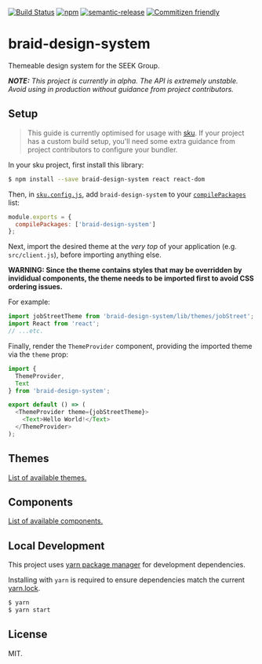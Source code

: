 [![Build Status](https://img.shields.io/travis/seek-oss/braid-design-system/master.svg?style=flat-square)](http://travis-ci.org/seek-oss/braid-design-system) [![npm](https://img.shields.io/npm/v/braid-design-system.svg?style=flat-square)](https://www.npmjs.com/package/braid-design-system) [![semantic-release](https://img.shields.io/badge/%20%20%F0%9F%93%A6%F0%9F%9A%80-semantic--release-e10079.svg?style=flat-square)](https://github.com/semantic-release/semantic-release) [![Commitizen friendly](https://img.shields.io/badge/commitizen-friendly-brightgreen.svg?style=flat-square)](http://commitizen.github.io/cz-cli/)

# braid-design-system

Themeable design system for the SEEK Group.

_**NOTE:** This project is currently in alpha. The API is *extremely* unstable. Avoid using in production without guidance from project contributors._

## Setup

> This guide is currently optimised for usage with [sku](https://github.com/seek-oss/sku). If your project has a custom build setup, you'll need some extra guidance from project contributors to configure your bundler.

In your sku project, first install this library:

```bash
$ npm install --save braid-design-system react react-dom
```

Then, in [`sku.config.js`](https://github.com/seek-oss/sku/blob/master/README.md#configuration), add `braid-design-system` to your [`compilePackages`](https://github.com/seek-oss/sku/blob/master/README.md#compile-packages) list:

```js
module.exports = {
  compilePackages: ['braid-design-system']
};
```

Next, import the desired theme at the _very top_ of your application (e.g. `src/client.js`), before importing anything else.

**WARNING: Since the theme contains styles that may be overridden by invididual components, the theme needs to be imported first to avoid CSS ordering issues.**

For example:

```js
import jobStreetTheme from 'braid-design-system/lib/themes/jobStreet';
import React from 'react';
// ...etc.
```

Finally, render the `ThemeProvider` component, providing the imported theme via the `theme` prop:

```js
import {
  ThemeProvider,
  Text
} from 'braid-design-system';

export default () => (
  <ThemeProvider theme={jobStreetTheme}>
    <Text>Hello World!</Text>
  </ThemeProvider>
);
```

## Themes

[List of available themes.](./lib/themes)

## Components

[List of available components.](./lib/components)

## Local Development
This project uses [yarn package manager](https://yarnpkg.com) for development dependencies.

Installing with `yarn` is required to ensure dependencies match the current [yarn.lock](./yarn.lock).

```bash
$ yarn
$ yarn start
```

## License

MIT.
